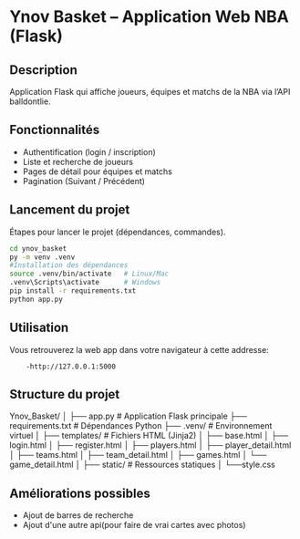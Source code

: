 # Ynov Basket – Application Web NBA (Flask)

## Description
Application Flask qui affiche joueurs, équipes et matchs de la NBA via l’API balldontlie.

## Fonctionnalités
- Authentification (login / inscription)
- Liste et recherche de joueurs
- Pages de détail pour équipes et matchs
- Pagination (Suivant / Précédent)

## Lancement du projet

Étapes pour lancer le projet (dépendances, commandes).
```bash
cd ynov_basket
py -m venv .venv
#Installation des dépendances
source .venv/bin/activate   # Linux/Mac
.venv\Scripts\activate      # Windows
pip install -r requirements.txt
python app.py
```



## Utilisation 

 Vous retrouverez la web app dans votre navigateur à cette addresse:
        
        -http://127.0.0.1:5000



## Structure du projet

Ynov_Basket/
│
├── app.py                # Application Flask principale
├── requirements.txt      # Dépendances Python
├── .venv/                # Environnement virtuel
│
├── templates/            # Fichiers HTML (Jinja2)
│   ├── base.html
│   ├── login.html
│   ├── register.html
│   ├── players.html
│   ├── player_detail.html
│   ├── teams.html
│   ├── team_detail.html
│   ├── games.html
│   └── game_detail.html
│
├── static/               # Ressources statiques
│   └──style.css


## Améliorations possibles

- Ajout de barres de recherche
- Ajout d'une autre api(pour faire de vrai cartes avec photos)


